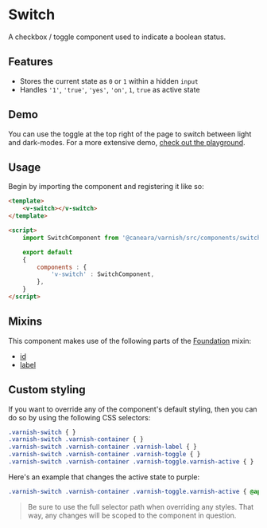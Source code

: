 # Switch

A checkbox / toggle component used to indicate a boolean status.

## Features

* Stores the current state as `0` or `1` within a hidden `input`
* Handles `'1'`, `'true'`, `'yes'`, `'on'`, `1`, `true` as active state

## Demo

You can use the toggle at the top right of the page to switch between light and dark-modes. For a more extensive demo, [check out the playground](/playgrounds/switch/index).

<!-- Setup -->
<script setup>
    import { ref } from 'vue';
    import SwitchComponent from '../../src/components/switch.vue';

    let value = ref(false);
</script>

<!-- Demo -->
<div class="border border-dashed border-gray-300 dark:border-gray-600 flex justify-center rounded-md p-6 mt-8">
    <ClientOnly>
        <SwitchComponent label="Remember Me" v-model="value"></SwitchComponent>
    </ClientOnly>
</div>

## Usage

Begin by importing the component and registering it like so:

```html
<template>
    <v-switch></v-switch>
</template>

<script>
    import SwitchComponent from '@caneara/varnish/src/components/switch.vue';

    export default
    {
        components : {
            'v-switch' : SwitchComponent,
        },
    }
</script>
```

## Mixins

This component makes use of the following parts of the [Foundation](/pages/foundation) mixin:

* [id](/pages/foundation#id)
* [label](/pages/foundation#label)

## Custom styling

If you want to override any of the component's default styling, then you can do so by using the following CSS selectors:

```css
.varnish-switch { }
.varnish-switch .varnish-container { }
.varnish-switch .varnish-container .varnish-label { }
.varnish-switch .varnish-container .varnish-toggle { }
.varnish-switch .varnish-container .varnish-toggle.varnish-active { }
```

Here's an example that changes the active state to purple:

```css
.varnish-switch .varnish-container .varnish-toggle.varnish-active { @apply bg-purple-600 }
```

> Be sure to use the full selector path when overriding any styles. That way, any changes will be scoped to the component in question.